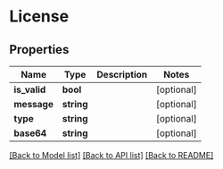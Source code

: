 # License

## Properties
Name | Type | Description | Notes
------------ | ------------- | ------------- | -------------
**is_valid** | **bool** |  | [optional] 
**message** | **string** |  | [optional] 
**type** | **string** |  | [optional] 
**base64** | **string** |  | [optional] 


[[Back to Model list]](../README.md#documentation-for-models) [[Back to API list]](../README.md#documentation-for-api-endpoints) [[Back to README]](../README.md)


